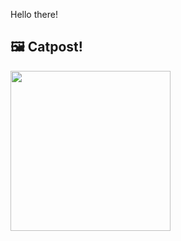 Hello there!



## 🖼️ Catpost!

<sub>
    <img src="https://cdn2.thecatapi.com/images/a40.jpg" height="256">
</sub>

